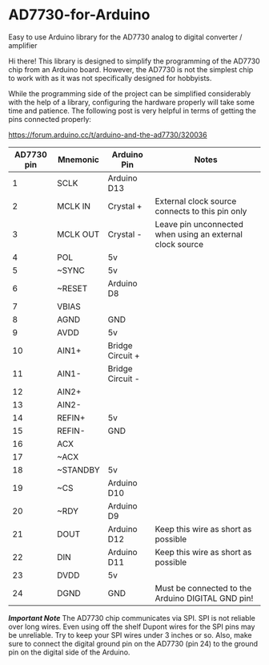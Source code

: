 # AD7730-for-Arduino
Easy to use Arduino library for the AD7730 analog to digital converter / amplifier

Hi there! This library is designed to simplify the programming of the AD7730 chip from an Arduino board.
However, the AD7730 is not the simplest chip to work with as it was not specifically designed for hobbyists.

While the programming side of the project can be simplified considerably with the help of a library, configuring the hardware properly will take some time and patience. The following post is very helpful in terms of getting the pins connected properly:

https://forum.arduino.cc/t/arduino-and-the-ad7730/320036

| AD7730 pin | Mnemonic | Arduino Pin | Notes                                                       |
| ---------- | -------- | ----------- | ---                                                         |
| 1          | SCLK     | Arduino D13 |                                                             |
| 2	         | MCLK IN  | Crystal +   | External clock source connects to this pin only             |
| 3	         | MCLK OUT | Crystal -   | Leave pin unconnected when using an external clock source   |
| 4	         | POL      | 5v          |                                                             |
| 5 | ~SYNC	| 5v | |
| 6	| ~RESET | Arduino D8 | |
| 7	| VBIAS	| | |
| 8	| AGND | GND | |
| 9	| AVDD | 5v | |
| 10 | AIN1+ | Bridge Circuit + | |
| 11 | AIN1- | Bridge Circuit - | |
| 12 | AIN2+ | | |
| 13 | AIN2- | | |	
| 14 | REFIN+ | 5v | |
| 15 | REFIN- | GND | |
| 16 | ACX | | |
| 17 | ~ACX	| | |
| 18 | ~STANDBY | 5v | |
| 19 | ~CS | Arduino D10 | |
| 20 | ~RDY | Arduino D9 | |
| 21 | DOUT | Arduino D12 | Keep this wire as short as possible |
| 22 | DIN | Arduino D11 | Keep this wire as short as possible |
| 23 | DVDD | 5v | |
| 24 | DGND | GND | Must be connected to the Arduino DIGITAL GND pin! |

***Important Note***
The AD7730 chip communicates via SPI. SPI is not reliable over long wires. 
Even using off the shelf Dupont wires for the SPI pins may be unreliable. 
Try to keep your SPI wires under 3 inches or so. 
Also, make sure to connect the digital ground pin on the AD7730 (pin 24) to the ground pin on the digital side of the Arduino.

